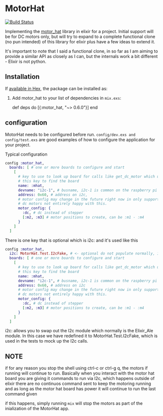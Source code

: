 # MotorHat
[![Build Status](https://travis-ci.org/matthewphilyaw/motor_hat.svg)](https://travis-ci.org/matthewphilyaw/motor_hat)

Implementing the [motor_hat](https://github.com/adafruit/Adafruit-Motor-HAT-Python-Library) library in elixir for a project. Initial support will be for DC motors only, but will try to expand to a complete functional clone (no pun intended) of this library for elixir plus have a few ideas to extend it.

It's important to note that I said a functional clone, in so far as I am aiming to provide a similar API as closely as I can, but the internals work a bit different - Elixir is not python.

## Installation

If [available in Hex](https://hex.pm/docs/publish), the package can be installed as:

  1. Add motor_hat to your list of dependencies in `mix.exs`:

        def deps do
          [{:motor_hat, "~> 0.6.0"}]
        end

## configuration

MotorHat needs to be configured before run. `config/dev.exs and config/test.exs` are good examples of how to configure the application for your project.

Typical configuration
``` Elixir
config :motor_hat,
  boards: [ # one or more boards to configure and start
    [ 
      # key to use to look up board for calls like get_dc_motor which uses 
      # this key to find the board
      name: :mhat,
      devname: "i2c-1", # busname, i2c-1 is common on the raspberry pi
      address: 0x60, # address on i2c,
      # motor config may change in the future right now in only supports
      # dc motors not entirely happy with this.
      motor_config: {
        :dc, # dc instead of stepper
        [:m2, :m3] # motor positions to create, can be :m1 - :m4
      }
    ]
  ]
```

There is one key that is optional which is i2c: and it's used like this

```Elixir
config :motor_hat,
  i2c: MotorHat.Test.I2cFake, # <- optional do not populate normally, it defaults to I2c
  boards: [ # one or more boards to configure and start
    [ 
      # key to use to look up board for calls like get_dc_motor which uses 
      # this key to find the board
      name: :mhat,
      devname: "i2c-1", # busname, i2c-1 is common on the raspberry pi
      address: 0x60, # address on i2c
      # motor config may change in the future right now in only supports
      # dc motors not entirely happy with this.
      motor_config: {
        :dc, # dc instead of stepper
        [:m2, :m3] # motor positions to create, can be :m1 - :m4
      }
    ]
  ]
```

i2c: allows you to swap out the I2c module which normally is the Elixir_Ale module. In this case we have redefined it to MotorHat.Test.I2cFake, which is used in the tests to mock up the I2c calls.

## NOTE
if for any reason you stop the shell using ctrl-c or ctrl-g q, the motors if running will continue to run. 
Basically when you interact with the motor hat board you are giving it commands to run via I2c,
which happens outside of elixir there are no continuos command sent to keep the motoring running and as long as the
motor hat board has power it will continue to run the last command given

if this happens, simply running `mix` will stop the motors as part of the inialization of the MotorHat app.
